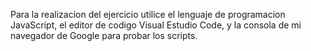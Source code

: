 Para la realizacion del ejercicio utilice el lenguaje de programacion JavaScript, el editor de codigo Visual Estudio Code, y la consola de mi navegador de Google para probar los scripts.
